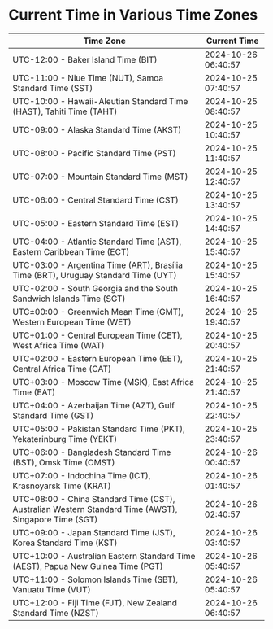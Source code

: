 # Current Time in Various Time Zones

| Time Zone | Current Time |
|-----------|--------------|
| UTC-12:00 - Baker Island Time (BIT) | 2024-10-26 06:40:57 |
| UTC-11:00 - Niue Time (NUT), Samoa Standard Time (SST) | 2024-10-25 07:40:57 |
| UTC-10:00 - Hawaii-Aleutian Standard Time (HAST), Tahiti Time (TAHT) | 2024-10-25 08:40:57 |
| UTC-09:00 - Alaska Standard Time (AKST) | 2024-10-25 10:40:57 |
| UTC-08:00 - Pacific Standard Time (PST) | 2024-10-25 11:40:57 |
| UTC-07:00 - Mountain Standard Time (MST) | 2024-10-25 12:40:57 |
| UTC-06:00 - Central Standard Time (CST) | 2024-10-25 13:40:57 |
| UTC-05:00 - Eastern Standard Time (EST) | 2024-10-25 14:40:57 |
| UTC-04:00 - Atlantic Standard Time (AST), Eastern Caribbean Time (ECT) | 2024-10-25 15:40:57 |
| UTC-03:00 - Argentina Time (ART), Brasília Time (BRT), Uruguay Standard Time (UYT) | 2024-10-25 15:40:57 |
| UTC-02:00 - South Georgia and the South Sandwich Islands Time (SGT) | 2024-10-25 16:40:57 |
| UTC±00:00 - Greenwich Mean Time (GMT), Western European Time (WET) | 2024-10-25 19:40:57 |
| UTC+01:00 - Central European Time (CET), West Africa Time (WAT) | 2024-10-25 20:40:57 |
| UTC+02:00 - Eastern European Time (EET), Central Africa Time (CAT) | 2024-10-25 21:40:57 |
| UTC+03:00 - Moscow Time (MSK), East Africa Time (EAT) | 2024-10-25 21:40:57 |
| UTC+04:00 - Azerbaijan Time (AZT), Gulf Standard Time (GST) | 2024-10-25 22:40:57 |
| UTC+05:00 - Pakistan Standard Time (PKT), Yekaterinburg Time (YEKT) | 2024-10-25 23:40:57 |
| UTC+06:00 - Bangladesh Standard Time (BST), Omsk Time (OMST) | 2024-10-26 00:40:57 |
| UTC+07:00 - Indochina Time (ICT), Krasnoyarsk Time (KRAT) | 2024-10-26 01:40:57 |
| UTC+08:00 - China Standard Time (CST), Australian Western Standard Time (AWST), Singapore Time (SGT) | 2024-10-26 02:40:57 |
| UTC+09:00 - Japan Standard Time (JST), Korea Standard Time (KST) | 2024-10-26 03:40:57 |
| UTC+10:00 - Australian Eastern Standard Time (AEST), Papua New Guinea Time (PGT) | 2024-10-26 05:40:57 |
| UTC+11:00 - Solomon Islands Time (SBT), Vanuatu Time (VUT) | 2024-10-26 05:40:57 |
| UTC+12:00 - Fiji Time (FJT), New Zealand Standard Time (NZST) | 2024-10-26 06:40:57 |
